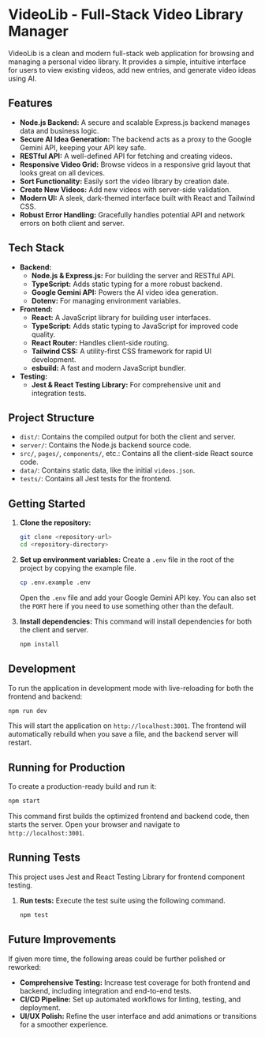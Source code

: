 # VideoLib - Full-Stack Video Library Manager

VideoLib is a clean and modern full-stack web application for browsing and managing a personal video library. It provides a simple, intuitive interface for users to view existing videos, add new entries, and generate video ideas using AI.

## Features

-   **Node.js Backend:** A secure and scalable Express.js backend manages data and business logic.
-   **Secure AI Idea Generation:** The backend acts as a proxy to the Google Gemini API, keeping your API key safe.
-   **RESTful API:** A well-defined API for fetching and creating videos.
-   **Responsive Video Grid:** Browse videos in a responsive grid layout that looks great on all devices.
-   **Sort Functionality:** Easily sort the video library by creation date.
-   **Create New Videos:** Add new videos with server-side validation.
-   **Modern UI:** A sleek, dark-themed interface built with React and Tailwind CSS.
-   **Robust Error Handling:** Gracefully handles potential API and network errors on both client and server.

## Tech Stack

-   **Backend:**
    -   **Node.js & Express.js:** For building the server and RESTful API.
    -   **TypeScript:** Adds static typing for a more robust backend.
    -   **Google Gemini API:** Powers the AI video idea generation.
    -   **Dotenv:** For managing environment variables.
-   **Frontend:**
    -   **React:** A JavaScript library for building user interfaces.
    -   **TypeScript:** Adds static typing to JavaScript for improved code quality.
    -   **React Router:** Handles client-side routing.
    -   **Tailwind CSS:** A utility-first CSS framework for rapid UI development.
    -   **esbuild:** A fast and modern JavaScript bundler.
-   **Testing:**
    -   **Jest & React Testing Library:** For comprehensive unit and integration tests.

## Project Structure

-   `dist/`: Contains the compiled output for both the client and server.
-   `server/`: Contains the Node.js backend source code.
-   `src/`, `pages/`, `components/`, etc.: Contains all the client-side React source code.
-   `data/`: Contains static data, like the initial `videos.json`.
-   `tests/`: Contains all Jest tests for the frontend.

## Getting Started

1.  **Clone the repository:**
    ```bash
    git clone <repository-url>
    cd <repository-directory>
    ```

2.  **Set up environment variables:**
    Create a `.env` file in the root of the project by copying the example file.
    ```bash
    cp .env.example .env
    ```
    Open the `.env` file and add your Google Gemini API key. You can also set the `PORT` here if you need to use something other than the default.

3.  **Install dependencies:**
    This command will install dependencies for both the client and server.
    ```bash
    npm install
    ```

## Development

To run the application in development mode with live-reloading for both the frontend and backend:

```bash
npm run dev
```
This will start the application on `http://localhost:3001`. The frontend will automatically rebuild when you save a file, and the backend server will restart.

## Running for Production

To create a production-ready build and run it:

```bash
npm start
```
This command first builds the optimized frontend and backend code, then starts the server. Open your browser and navigate to `http://localhost:3001`.

## Running Tests

This project uses Jest and React Testing Library for frontend component testing.

1.  **Run tests:**
    Execute the test suite using the following command.
    ```bash
    npm test
    ```

## Future Improvements

If given more time, the following areas could be further polished or reworked:

- **Comprehensive Testing:** Increase test coverage for both frontend and backend, including integration and end-to-end tests.
- **CI/CD Pipeline:** Set up automated workflows for linting, testing, and deployment.
- **UI/UX Polish:** Refine the user interface and add animations or transitions for a smoother experience.

